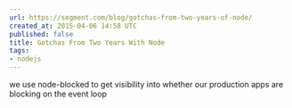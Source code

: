 ```yaml
---
url: https://segment.com/blog/gotchas-from-two-years-of-node/
created_at: 2015-04-06 14:58 UTC
published: false
title: Gotchas From Two Years With Node
tags:
- nodejs
---
```


we use node-blocked to get visibility into whether our production apps are blocking on the event loop
